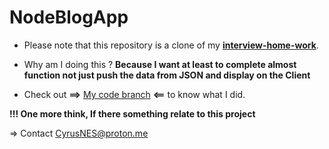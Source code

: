 # NodeBlogApp

- Please note that this repository is a clone of my [**interview-home-work**](https://github.com/meoli159/interview-home-work).

- Why am I doing this ? **Because I want at least to complete almost function not just push the data from JSON and display on the Client**

- Check out **==>** [My code branch](https://github.com/meoli159/interview-home-work/tree/TaMinhTien_2023) **<==** to know what I did.

**!!! One more think, If there something relate to this project**

=> Contact CyrusNES@proton.me
